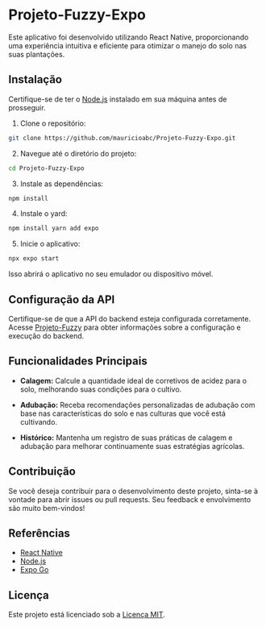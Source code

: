 # Projeto-Fuzzy-Expo

Este aplicativo foi desenvolvido utilizando React Native, proporcionando uma experiência intuitiva e eficiente para otimizar o manejo do solo nas suas plantações.

## Instalação

Certifique-se de ter o [Node.js](https://nodejs.org/) instalado em sua máquina antes de prosseguir.

1. Clone o repositório:

```bash
git clone https://github.com/mauricioabc/Projeto-Fuzzy-Expo.git
```

2. Navegue até o diretório do projeto:

```bash
cd Projeto-Fuzzy-Expo
```

3. Instale as dependências:

```bash
npm install
```

4. Instale o yard:

```bash
npm install yarn add expo
```

5. Inicie o aplicativo:

```bash
npx expo start
```

Isso abrirá o aplicativo no seu emulador ou dispositivo móvel.

## Configuração da API

Certifique-se de que a API do backend esteja configurada corretamente. Acesse [Projeto-Fuzzy](https://github.com/mauricioabc/Projeto-Fuzzy) para obter informações sobre a configuração e execução do backend.

## Funcionalidades Principais

- **Calagem:** Calcule a quantidade ideal de corretivos de acidez para o solo, melhorando suas condições para o cultivo.

- **Adubação:** Receba recomendações personalizadas de adubação com base nas características do solo e nas culturas que você está cultivando.

- **Histórico:** Mantenha um registro de suas práticas de calagem e adubação para melhorar continuamente suas estratégias agrícolas.

## Contribuição

Se você deseja contribuir para o desenvolvimento deste projeto, sinta-se à vontade para abrir issues ou pull requests. Seu feedback e envolvimento são muito bem-vindos!

## Referências
- [React Native](https://reactnative.dev)
- [Node.js](https://nodejs.org/en)
- [Expo Go](https://expo.dev/client)

## Licença

Este projeto está licenciado sob a [Licença MIT](LICENSE).
